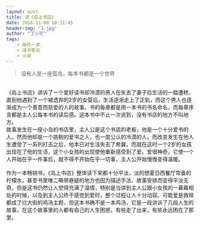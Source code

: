 ```yaml
---
layout: post
title: 读《岛上书店》
date: 2016-11-08 10:32:45
header-img: "1.jpg"
author: "丁小可"
tags:
    - 每月一读
    - 读书笔记
    - 小说
---
```

>没有人是一座孤岛，每本书都是一个世界

<br>《岛上书店》讲诉了一个爱好读书却冷漠的男人在失去了妻子后生活的一踏遭糕，直到他遇到了一个被遗弃的2岁的女婴后，生活逐渐走上了正轨，而这个男人也逐渐成为一个善意而慈爱的人的故事。书的每章都是用一本书的书名命名，而每章序言都是主人公每本书的读后感。这本书中不止一次说到，没有书店的地方不叫地方。
<br>故事发生在一座小岛的书店里，主人公是这个书店的老板，他是一个十分爱书的人。然而他却是一个挑剔的爱书之人，也一度公认的冷漠的人。而改变发生在他人生遭受了一系列打击之后，他本已对生活失去了希冀，而就在这时一个2岁的女孩出现在了他的生活，这个小女孩的出现使他重新感受到了爱。爱很神奇，它使一个人开始在乎一件事后，就不得不开始在乎一切事，主人公开始慢慢变得温暖。<br>
<br>作为一本畅销书，《岛上书店》整体读下来都十分平淡，淡的想夏日西餐厅常备的柠檬水，甚至书里唯二略带悬疑的地方也因为描述手法、故事安排而变得平淡无奇。但是这书仍然让人觉得充满了温情，特别是当讲到主人公跟小女孩的一幕幕相处的时候，以及到主人公终于感觉到爱时，整个过程让人十分动容。可能爱是救赎都成了烂大街的鸡汤主题，但这本书确不是一本鸡汤，它是一段讲诉了几段人生的故事，在这个故事里的人都有自己的人生困惑，有些走了出来，有些永远困在了那里。<br>
